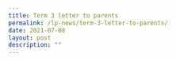 ```yaml
---
title: Term 3 letter to parents
permalink: /lp-news/term-3-letter-to-parents/
date: 2021-07-08
layout: post
description: ""
---
```

